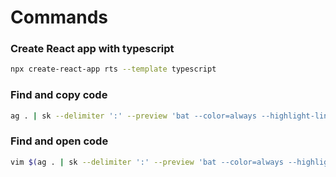 # Commands

### Create React app with typescript
``` bash
npx create-react-app rts --template typescript 
```

### Find and copy code
```bash
ag . | sk --delimiter ':' --preview 'bat --color=always --highlight-line {2} {1}' |awk -F ":" '{print $3}' |sed 's/^\s+//' | pbcopy
```


### Find and open code
```bash
vim $(ag . | sk --delimiter ':' --preview 'bat --color=always --highlight-line {2} {1}' |awk -F ":" '{print "+"$2" "$1}')
```